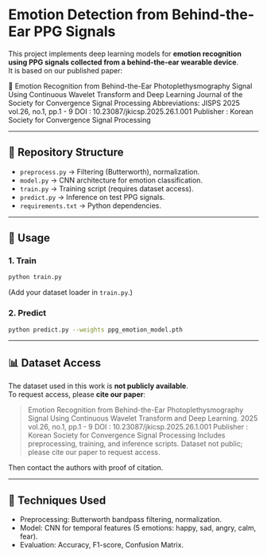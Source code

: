 
# Emotion Detection from Behind-the-Ear PPG Signals

This project implements deep learning models for **emotion recognition using PPG signals collected from a behind-the-ear wearable device**.  
It is based on our published paper:

📄 Emotion Recognition from Behind-the-Ear Photoplethysmography Signal Using Continuous Wavelet Transform and Deep Learning
Journal of the Society for Convergence Signal Processing
Abbreviations: JISPS
2025 vol.26, no.1, pp.1 - 9
DOI : 10.23087/jkicsp.2025.26.1.001
Publisher : Korean Society for Convergence Signal Processing

---

## 📂 Repository Structure
- `preprocess.py` → Filtering (Butterworth), normalization.  
- `model.py` → CNN architecture for emotion classification.  
- `train.py` → Training script (requires dataset access).  
- `predict.py` → Inference on test PPG signals.  
- `requirements.txt` → Python dependencies.  

---

## 🚀 Usage
### 1. Train
```bash
python train.py
```
(Add your dataset loader in `train.py`.)

### 2. Predict
```bash
python predict.py --weights ppg_emotion_model.pth
```

---

## 📊 Dataset Access
The dataset used in this work is **not publicly available**.  
To request access, please **cite our paper**:

>Emotion Recognition from Behind-the-Ear Photoplethysmography Signal Using Continuous Wavelet Transform and Deep Learning.
>2025 vol.26, no.1, pp.1 - 9
DOI : 10.23087/jkicsp.2025.26.1.001
Publisher : Korean Society for Convergence Signal Processing
> Includes preprocessing, training, and inference scripts. Dataset not public; please cite our paper to request access.

Then contact the authors with proof of citation.

---

## 🧠 Techniques Used
- Preprocessing: Butterworth bandpass filtering, normalization.  
- Model: CNN for temporal features (5 emotions: happy, sad, angry, calm, fear).  
- Evaluation: Accuracy, F1-score, Confusion Matrix.  
